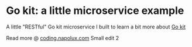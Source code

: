 # Go kit: a little microservice example
A little "RESTful" Go kit microservice I built to learn a bit more about [Go kit](https://gokit.io)

Read more @ [coding.napolux.com](https://coding.napolux.com/how-to-write-a-microservice-in-go-with-go-kit/)
Small edit 2
